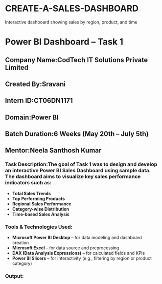 # CREATE-A-SALES-DASHBOARD
Interactive dashboard showing sales by region, product, and time
# Power BI Dashboard – Task 1

##  Company Name:**CodTech IT Solutions Private Limited**

## Created By:**Sravani**

##  Intern ID:**CT06DN1171**

##  Domain:**Power BI**

##  Batch Duration:**6 Weeks (May 20th – July 5th)**

##  Mentor:**Neela Santhosh Kumar**

###  Task Description:The goal of Task 1 was to design and develop an interactive **Power BI Sales Dashboard** using sample data. The dashboard aims to visualize key sales performance indicators such as:
- **Total Sales Trends**
- **Top Performing Products**
- **Regional Sales Performance**
- **Category-wise Distribution**
- **Time-based Sales Analysis**

###  Tools & Technologies Used:
- **Microsoft Power BI Desktop** – for data modeling and dashboard creation  
- **Microsoft Excel** – for data source and preprocessing  
- **DAX (Data Analysis Expressions)** – for calculated fields and KPIs  
- **Power BI Slicers** – for interactivity (e.g., filtering by region or product category)

###  Output:






